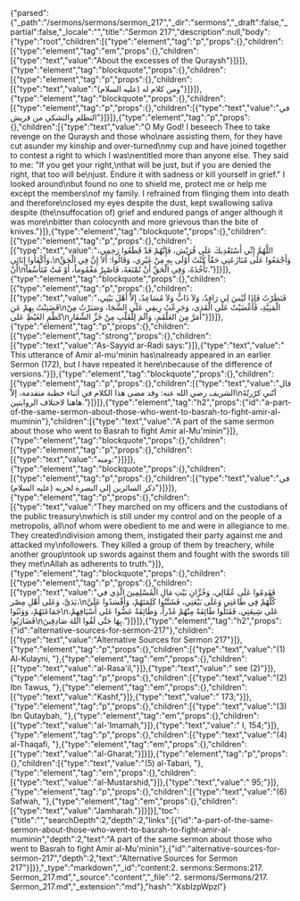{"parsed":{"_path":"/sermons/sermons/sermon_217","_dir":"sermons","_draft":false,"_partial":false,"_locale":"","title":"Sermon 217","description":null,"body":{"type":"root","children":[{"type":"element","tag":"p","props":{},"children":[{"type":"element","tag":"em","props":{},"children":[{"type":"text","value":"About the excesses of the Quraysh"}]}]},{"type":"element","tag":"blockquote","props":{},"children":[{"type":"element","tag":"p","props":{},"children":[{"type":"text","value":"ومن كلام له (عليه السلام)"}]}]},{"type":"element","tag":"blockquote","props":{},"children":[{"type":"element","tag":"p","props":{},"children":[{"type":"text","value":"في التظلم والتشكي من قريش"}]}]},{"type":"element","tag":"p","props":{},"children":[{"type":"text","value":"O My God! I beseech Thee to take revenge on the Quraysh and those who\nare assisting them, for they have cut asunder my kinship and over-turned\nmy cup and have joined together to contest a right to which I was\nentitled more than anyone else. They said to me: \"If you get your right,\nthat will be just, but if you are denied the right, that too will be\njust. Endure it with sadness or kill yourself in grief.\" I looked around\nbut found no one to shield me, protect me or help me except the members\nof my family. I refrained from flinging them into death and therefore\nclosed my eyes despite the dust, kept swallowing saliva despite (the\nsuffocation of) grief and endured pangs of anger although it was more\nbitter than colocynth and more grievous than the bite of knives."}]},{"type":"element","tag":"blockquote","props":{},"children":[{"type":"element","tag":"p","props":{},"children":[{"type":"text","value":"اللَّهُمَّ إِنِّي أَسْتَعْدِيكَ عَلَى قُرَيْش، فَإِنَّهُمْ قَدْ قَطَعُوا رَحِمِي، وَأَكْفَأُوا إِنَائِي،\nوَأَجْمَعُوا عَلَى مُنَازَعَتِي حَقّاً كُنْتُ أَوْلَى بِهِ مِنْ غَيْرِي، وَقَالُوا: أَلاَ إِنَّ فِي الْحَقِّ أَنْ\nتَأْخُذَهُ، وَفِي الْحَقِّ أَنْ تُمْنَعَهُ، فَاصْبِرْ مَغْمُوماً، أَوْ مُتْ مُتَأَسِّفاً."}]}]},{"type":"element","tag":"blockquote","props":{},"children":[{"type":"element","tag":"p","props":{},"children":[{"type":"text","value":"فَنَظَرْتُ فَإِذَا لَيْسَ لِي رَافِدٌ، وَلاَ ذَابٌّ وَلاَ مُسَاعِدٌ، إِلاَّ أَهْلَ بَيْتِي، فَضَنِنْتُ بِهِمْ عَنِ\nالْمَنِيَّةِ، فَأَغْضَيْتُ عَلَى الْقَذى، وَجَرِعْتُ رِيقِي عَلَى الشَّجَا، وَصَبَرْتُ مِنْ كَظْمِ الغَيْظِ عَلى\nأَمَرَّ مِنَ العَلْقَمِ، وَآلَمَ لِلْقَلْبِ مِنْ خَزِّ الشِّفَارِ"}]}]},{"type":"element","tag":"p","props":{},"children":[{"type":"element","tag":"strong","props":{},"children":[{"type":"text","value":"As-Sayyid ar-Radi says:"}]},{"type":"text","value":" This utterance of Amir al-mu'minin has\nalready appeared in an earlier Sermon (172), but I have repeated it here\nbecause of the difference of versions."}]},{"type":"element","tag":"blockquote","props":{},"children":[{"type":"element","tag":"p","props":{},"children":[{"type":"text","value":"قال الشريف رضي الله عنه: وقد مضى هذا الكلام في أثناء خطبة متقدمة، إلاّ\nأنّني كرّرتُهُ هاهنا لاختلاف الروايتين."}]}]},{"type":"element","tag":"h2","props":{"id":"a-part-of-the-same-sermon-about-those-who-went-to-basrah-to-fight-amir-al-muminin"},"children":[{"type":"text","value":"A part of the same sermon about those who went to Basrah to fight Amir al-Mu'minin"}]},{"type":"element","tag":"blockquote","props":{},"children":[{"type":"element","tag":"p","props":{},"children":[{"type":"text","value":"ومنه:"}]}]},{"type":"element","tag":"blockquote","props":{},"children":[{"type":"element","tag":"p","props":{},"children":[{"type":"text","value":"في ذكر السائرين إلى البصرة لحربه (عليه السلام)"}]}]},{"type":"element","tag":"p","props":{},"children":[{"type":"text","value":"They marched on my officers and the custodians of the public treasury\nwhich is still under my control and on the people of a metropolis, all\nof whom were obedient to me and were in allegiance to me. They created\ndivision among them, instigated their party against me and attacked my\nfollowers. They killed a group of them by treachery, while another group\ntook up swords against them and fought with the swords till they met\nAllah as adherents to truth."}]},{"type":"element","tag":"blockquote","props":{},"children":[{"type":"element","tag":"p","props":{},"children":[{"type":"text","value":"فَقَدِمُوا عَلَى عُمَّالِي، وَخُزَّانِ بَيْتِ مَالِ الْمُسْلِمِينَ الَّذِي في يَدَيَّ، وَعَلى أَهْلِ مِصْر،\nكُلُّهُمْ فِي طَاعَتِي وَعَلَى بَيْعَتِي، فَشَتَّتُوا كَلِمَتَهُمْ، وَأَفْسَدُوا عَلَيَّ جَمَاعَتَهُمْ، وَوَثَبُوا\nعَلى شِيعَتِي، فَقَتَلُوا طَائِفَةً مِنْهُمْ غَدْراً، وَطَائِفَةٌ عَضُّوا عَلى أَسْيَافِهِمْ، فَضَارَبُوا\nبِهَا حَتَّى لَقُوا اللهَ صَادِقِينَ."}]}]},{"type":"element","tag":"h2","props":{"id":"alternative-sources-for-sermon-217"},"children":[{"type":"text","value":"Alternative Sources for Sermon 217"}]},{"type":"element","tag":"p","props":{},"children":[{"type":"text","value":"(1) Al-Kulayni, "},{"type":"element","tag":"em","props":{},"children":[{"type":"text","value":"al-Rasa'il,"}]},{"type":"text","value":" see (2)"}]},{"type":"element","tag":"p","props":{},"children":[{"type":"text","value":"(2) Ibn Tawus, "},{"type":"element","tag":"em","props":{},"children":[{"type":"text","value":"Kashf,"}]},{"type":"text","value":" 173;"}]},{"type":"element","tag":"p","props":{},"children":[{"type":"text","value":"(3) Ibn Qutaybah, "},{"type":"element","tag":"em","props":{},"children":[{"type":"text","value":"al-'Imamah,"}]},{"type":"text","value":" I, 154;"}]},{"type":"element","tag":"p","props":{},"children":[{"type":"text","value":"(4) al-Thaqafi, "},{"type":"element","tag":"em","props":{},"children":[{"type":"text","value":"al-Gharat;"}]}]},{"type":"element","tag":"p","props":{},"children":[{"type":"text","value":"(5) al-Tabari, "},{"type":"element","tag":"em","props":{},"children":[{"type":"text","value":"al-Mustarshid,"}]},{"type":"text","value":" 95;"}]},{"type":"element","tag":"p","props":{},"children":[{"type":"text","value":"(6) Safwah, "},{"type":"element","tag":"em","props":{},"children":[{"type":"text","value":"Jamharah."}]}]}],"toc":{"title":"","searchDepth":2,"depth":2,"links":[{"id":"a-part-of-the-same-sermon-about-those-who-went-to-basrah-to-fight-amir-al-muminin","depth":2,"text":"A part of the same sermon about those who went to Basrah to fight Amir al-Mu'minin"},{"id":"alternative-sources-for-sermon-217","depth":2,"text":"Alternative Sources for Sermon 217"}]}},"_type":"markdown","_id":"content:2. sermons:Sermons:217. Sermon_217.md","_source":"content","_file":"2. sermons/Sermons/217. Sermon_217.md","_extension":"md"},"hash":"XsbIzpWpzl"}